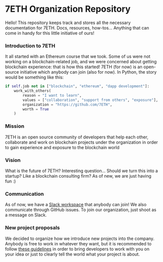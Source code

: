 # 7ETH Organization Repository

Hello! This repository keeps track and stores all the necessary documentation for 7ETH. Docs, resources, how-tos... Anything that can come in handy for this little initiative of ours!

### Introduction to 7ETH
It all started with an Ethereum course that we took. Some of us were not working on a blockchain-related job, and we were concerned about getting blockchain experience: that is how this started! 7ETH (for now) is an open-source initiative which anybody can join (also for now). In Python, the story would be something like this:
```python
if self.job not in ["blockchain", "ethereum", "dapp development"]:
	work_with_others(
		reason = "I want to learn",
		values = ["collaboration", "support from others", "exposure"],
		organization = "https://github.com/7ETH",
		worth = True
	)
```

### Mission
7ETH is an open source community of developers that help each other, collaborate and work on blockchain projects under the organization in order to gain experience and exposure to the blockchain world

### Vision
What is the future of 7ETH? Interesting question... Should we turn this into a startup? Like a blockchain consulting firm?
As of new, we are just having fun :)

### Communication
As of now, we have a [Slack workspace](https://join.slack.com/t/7eth/shared_invite/enQtNDU4MDE1NTExMDcyLTg4OTIxOGM5MzQ0ODY5YWFiNmQ2NTRkNzgyNDU3NjBkZDVjNDI3OTg0NTM4Y2FhZDg2ZDk3ZGI0NDBiNzE3OGQ) that anybody can join!
We also communicate through GitHub issues. To join our organization, just shoot as a message on Slack.

### New project proposals
We decided to organize how we introduce new projects into the company. Anybody is free to work in whatever they want, but it is recommended to follow [these guidelines](proposal_guidelines.md) in order to bring developers to work with you on your idea or just to clearly tell the world what your project is about.